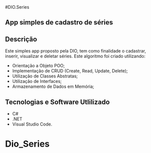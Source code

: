 #DIO.Series

## App simples de cadastro de séries

## Descrição
Este simples app proposto pela DIO, tem como finalidade o cadastrar, inserir, visualizar e deletar séries.
Este algoritmo foi criado utilizando:
- Orientação a Objeto POO;
- Implementação de CRUD (Create, Read, Update, Delete);
- Utilização de Classes Abstratas;
- Utilização de Interfaces;
- Armazenamento de Dados em Memória;


## Tecnologias e Software Utlilizado
* C#
* .NET
* Visual Studio Code.
# Dio_Series
